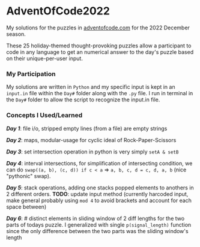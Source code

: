 # AdventOfCode2022
My solutions for the puzzles in [adventofcode.com](https://adventofcode.com/2022) for the 2022 December season.

These 25 holiday-themed thought-provoking puzzles allow a participant to code in any language to get an numerical answer to the day's puzzle based on their unique-per-user input.

### My Participation
My solutions are written in `Python` and my specific input is kept in an `input.in` file within the `Day#` folder along with the `.py` file.
I run in terminal in the `Day#` folder to allow the script to recognize the input.in file.

### Concepts I Used/Learned
***Day 1***: file i/o, stripped empty lines (from a file) are empty strings

***Day 2***: maps, modular-usage for cyclic ideal of Rock-Paper-Scissors

***Day 3***: set intersection operation in python is very simply `setA & setB`

***Day 4***: interval intersections, for simplification of intersecting condition, we can do `swap((a, b), (c, d)) if c < a` => `a, b, c, d = c, d, a, b` (nice "pythonic" swap).

***Day 5***: stack operations, adding one stacks popped elements to anothers in 2 different orders. 
**TODO**: update input method (currently harcoded input, make general probably using `mod 4` to avoid brackets and account for each space between)

***Day 6***: # distinct elements in sliding window of 2 diff lengths for the two parts of todays puzzle. I generalized with single `p(signal_length)` function since the only difference between the two parts was the sliding window's length
